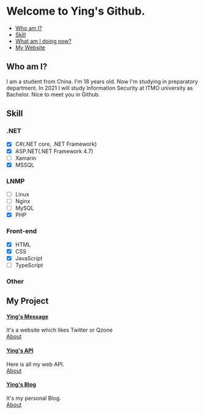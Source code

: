 # Welcome to Ying's Github.
- [Who am I?](#who-am-i)  
- [Skill](#skill)  
- [What am I doing now?](#what-am-i-doing-now)  
- [My Website](#my-website)  

## Who am I?
I am a student from China. I'm 18 years old. Now I'm studying in preparatory department. In 2021 I will study Information Security at ITMO university as Bachelor. Nice to meet you in Github.

## Skill

### .NET
- [x] C#(.NET core, .NET Framework)  
- [x] ASP.NET(.NET Framework 4.7)  
- [ ] Xamarin  
- [x] MSSQL  

### LNMP
- [ ] Linux  
- [ ] Nginx  
- [ ] MySQL  
- [x] PHP  

### Front-end
- [x] HTML  
- [x] CSS  
- [x] JavaScript  
- [ ] TypeScript  

### Other

## My Project

#### [Ying's Message](https://www.ranying.xyz)  
It's a website which likes Twitter or Qzone  
[About]()  

#### [Ying's API](https://apis.ranying.xyz)  
Here is all my web API.  
[About]()  

#### [Ying's Blog](https://blog.ranying.xyz)  
It's my personal Blog.  
[About]()  

